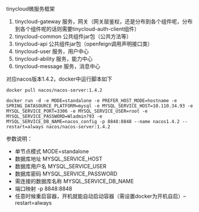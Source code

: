 tinycloud微服务框架

1. tinycloud-gateway     服务，网关（网关层鉴权，还是分布到各个组件呢，分布到各个组件呢的话则需要tinycloud-auth-client组件）
2. tinycloud-common      公共组件jar包（公共方法等）
3. tinycloud-api         公共组件jar包（openfeign调用声明接口类）
4. tinycloud-user        服务，用户中心
5. tinycloud-ability     服务，能力中心
6. tinycloud-message     服务，消息中心


对应nacos版本1.4.2，docker中运行脚本如下
```
docker pull nacos/nacos-server:1.4.2

docker run -d -e MODE=standalone -e PREFER_HOST_MODE=hostname -e SPRING_DATASOURCE_PLATFORM=mysql -e MYSQL_SERVICE_HOST=10.110.34.93 -e MYSQL_SERVICE_PORT=3306 -e MYSQL_SERVICE_USER=root -e MYSQL_SERVICE_PASSWORD=Wladmin?93 -e MYSQL_SERVICE_DB_NAME=nacos_config -p 8848:8848 --name nacos1.4.2 --restart=always nacos/nacos-server:1.4.2

```

参数说明：
- 单节点模式 MODE=standalone
- 数据库地址 MYSQL_SERVICE_HOST
- 数据库用户名 MYSQL_SERVICE_USER
- 数据库密码 MYSQL_SERVICE_PASSWORD
- 需连接的数据库名称 MYSQL_SERVICE_DB_NAME
- 端口映射 -p 8848:8848
- 任意时候重启容器，开机就能自动启动容器（需设置docker为开机自启）–restart=always
